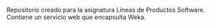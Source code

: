 Repositorio creado para la asignatura Líneas de Productos Software. Contiene un servicio web que encapsulta Weka.
